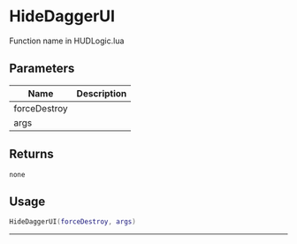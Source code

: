# HideDaggerUI

Function name in HUDLogic.lua

## Parameters

| Name         | Description |
| ------------ | ----------- |
| forceDestroy |             |
| args         |             |

## Returns

`none`

## Usage

```lua
HideDaggerUI(forceDestroy, args)
```

---
